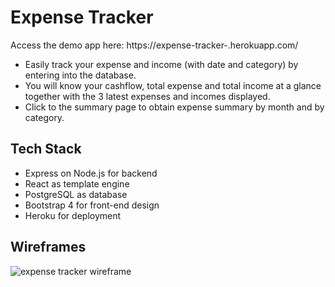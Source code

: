 # Expense Tracker

Access the demo app here: https://expense-tracker-.herokuapp.com/

- Easily track your expense and income (with date and category) by entering into the database.
- You will know your cashflow, total expense and total income at a glance together with the 3 latest expenses and incomes displayed.
- Click to the summary page to obtain expense summary by month and by category.

## Tech Stack

- Express on Node.js for backend
- React as template engine
- PostgreSQL as database
- Bootstrap 4 for front-end design
- Heroku for deployment

## Wireframes

![expense tracker wireframe](https://user-images.githubusercontent.com/8159689/49271842-5277ca00-f4aa-11e8-84d0-92dff208f658.jpeg)
